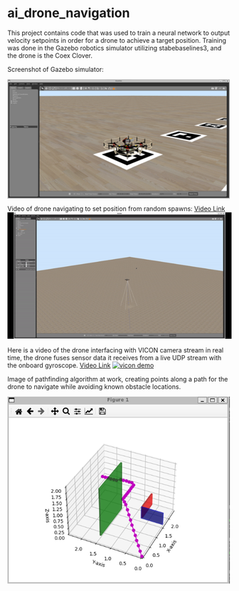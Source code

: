 # ai_drone_navigation

This project contains code that was used to train a neural network to output velocity setpoints
in order for a drone to achieve a target position. Training was done in the Gazebo robotics
simulator utilizing stabebaselines3, and the drone is the Coex Clover.

Screenshot of Gazebo simulator:
<div style="display:flex; justify-content:space-between;">
  <img src="https://github.com/kyletyni/ai_drone_navigation/blob/main/images/gazebo.png" width="500">
</div>

Video of drone navigating to set position from random spawns:
<a href="https://youtu.be/EwoKA0WvnwU" target="_blank">Video Link</a>
![drone demo](https://github.com/kyletyni/ai_drone_navigation/blob/main/images/drone.gif)

Here is a video of the drone interfacing with VICON camera stream in real time, the drone fuses
sensor data it receives from a live UDP stream with the onboard gyroscope.
<a href="https://youtu.be/_Cnf-fW7EQI" target="_blank">Video Link</a>
[![vicon demo](https://img.youtube.com/vi/_Cnf-fW7EQI/0.jpg)](https://youtu.be/_Cnf-fW7EQI)


Image of pathfinding algorithm at work, creating points along a path for the drone to navigate
while avoiding known obstacle locations.

<div style="display:flex; justify-content:space-between;">
  <img src="https://github.com/kyletyni/ai_drone_navigation/blob/main/images/finder.png" width="500">
</div>